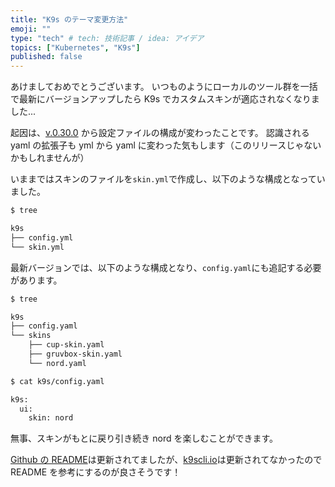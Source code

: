 ```yaml
---
title: "K9s のテーマ変更方法"
emoji: ""
type: "tech" # tech: 技術記事 / idea: アイデア
topics: ["Kubernetes", "K9s"]
published: false
---
```


あけましておめでとうございます。
いつものようにローカルのツール群を一括で最新にバージョンアップしたら K9s でカスタムスキンが適応されなくなりました...

起因は、[v.0.30.0](https://github.com/derailed/k9s/releases/tag/v0.30.0) から設定ファイルの構成が変わったことです。
認識される yaml の拡張子も yml から yaml に変わった気もします（このリリースじゃないかもしれませんが）

いままではスキンのファイルを`skin.yml`で作成し、以下のような構成となっていました。
```bash
$ tree

k9s
├── config.yml
└── skin.yml
```

最新バージョンでは、以下のような構成となり、`config.yaml`にも追記する必要があります。
```bash
$ tree

k9s
├── config.yaml
└── skins
    ├── cup-skin.yaml
    ├── gruvbox-skin.yaml
    └── nord.yaml

$ cat k9s/config.yaml

k9s:
  ui:
    skin: nord
```

無事、スキンがもとに戻り引き続き nord を楽しむことができます。

[Github の README](https://github.com/derailed/k9s?tab=readme-ov-file#skins)は更新されてましたが、[k9scli.io](https://k9scli.io/topics/skins/)は更新されてなかったので README を参考にするのが良さそうです！

